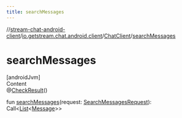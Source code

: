 ```yaml
---
title: searchMessages
---
```

//[stream-chat-android-client](../../../index.md)/[io.getstream.chat.android.client](../index.md)/[ChatClient](index.md)/[searchMessages](searchMessages.md)



# searchMessages  
[androidJvm]  
Content  
@[CheckResult](https://developer.android.com/reference/kotlin/androidx/annotation/CheckResult.html)()  
  
fun [searchMessages](searchMessages.md)(request: [SearchMessagesRequest](../../io.getstream.chat.android.client.api.models/SearchMessagesRequest/index.md)): Call&lt;[List](https://kotlinlang.org/api/latest/jvm/stdlib/kotlin.collections/-list/index.html)&lt;[Message](../../io.getstream.chat.android.client.models/Message/index.md)&gt;&gt;  



